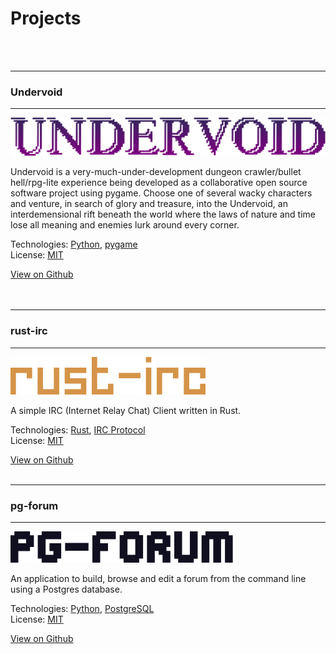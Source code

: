# Projects  
<br/><br/>

---
### Undervoid 
---
![undervoidtitle](assets/img/undervoidtitle.png)

Undervoid is a very-much-under-development dungeon crawler/bullet hell/rpg-lite experience being developed as a collaborative open source software project using pygame. Choose one of several wacky characters and venture, in search of glory and treasure, into the Undervoid, an interdemensional rift beneath the world where the laws of nature and time lose all meaning and enemies lurk around every corner. 

Technologies: [Python](https://www.python.org/), [pygame](https://www.pygame.org)  
License: [MIT](https://github.com/mgear2/undervoid/blob/master/LICENSE)

[View on Github](https://github.com/mgear2/undervoid)  
<br/><br/>

---
### rust-irc
---
![rustirctitle](assets/img/rust-irc_title_default.png)

A simple IRC (Internet Relay Chat) Client written in Rust.

Technologies: [Rust](https://www.rust-lang.org/), [IRC Protocol](https://tools.ietf.org/html/rfc1459)  
License: [MIT](https://github.com/mgear2/rust-irc/blob/master/LICENSE)

[View on Github](https://github.com/mgear2/rust-irc)
<br/><br/>

---
### pg-forum
---
![pgforumtitle](assets/img/pg-forum_title.png)

An application to build, browse and edit a forum from the command line using a Postgres database. 

Technologies: [Python](https://www.python.org/), [PostgreSQL](https://www.postgresql.org/)  
License: [MIT](https://github.com/mgear2/pg-forum/blob/master/LICENSE)

[View on Github](https://github.com/mgear2/pg-forum)
<br/><br/>
